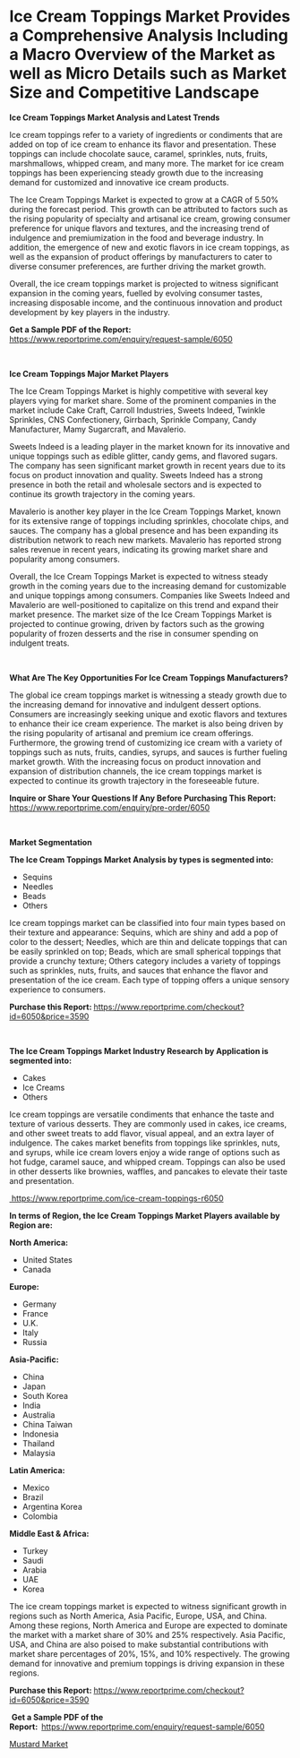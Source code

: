 <p><h1>Ice Cream Toppings Market Provides a Comprehensive Analysis Including a Macro Overview of the Market as well as Micro Details such as Market Size and Competitive Landscape</h1></p><p><strong>Ice Cream Toppings Market Analysis and Latest Trends</strong></p>
<p><p>Ice cream toppings refer to a variety of ingredients or condiments that are added on top of ice cream to enhance its flavor and presentation. These toppings can include chocolate sauce, caramel, sprinkles, nuts, fruits, marshmallows, whipped cream, and many more. The market for ice cream toppings has been experiencing steady growth due to the increasing demand for customized and innovative ice cream products.</p><p>The Ice Cream Toppings Market is expected to grow at a CAGR of 5.50% during the forecast period. This growth can be attributed to factors such as the rising popularity of specialty and artisanal ice cream, growing consumer preference for unique flavors and textures, and the increasing trend of indulgence and premiumization in the food and beverage industry. In addition, the emergence of new and exotic flavors in ice cream toppings, as well as the expansion of product offerings by manufacturers to cater to diverse consumer preferences, are further driving the market growth.</p><p>Overall, the ice cream toppings market is projected to witness significant expansion in the coming years, fuelled by evolving consumer tastes, increasing disposable income, and the continuous innovation and product development by key players in the industry.</p></p>
<p><strong>Get a Sample PDF of the Report:&nbsp;</strong> <a href="https://www.reportprime.com/enquiry/request-sample/6050">https://www.reportprime.com/enquiry/request-sample/6050</a></p>
<p>&nbsp;</p>
<p><strong>Ice Cream Toppings Major Market Players</strong></p>
<p><p>The Ice Cream Toppings Market is highly competitive with several key players vying for market share. Some of the prominent companies in the market include Cake Craft, Carroll Industries, Sweets Indeed, Twinkle Sprinkles, CNS Confectionery, Girrbach, Sprinkle Company, Candy Manufacturer, Mamy Sugarcraft, and Mavalerio.</p><p>Sweets Indeed is a leading player in the market known for its innovative and unique toppings such as edible glitter, candy gems, and flavored sugars. The company has seen significant market growth in recent years due to its focus on product innovation and quality. Sweets Indeed has a strong presence in both the retail and wholesale sectors and is expected to continue its growth trajectory in the coming years.</p><p>Mavalerio is another key player in the Ice Cream Toppings Market, known for its extensive range of toppings including sprinkles, chocolate chips, and sauces. The company has a global presence and has been expanding its distribution network to reach new markets. Mavalerio has reported strong sales revenue in recent years, indicating its growing market share and popularity among consumers.</p><p>Overall, the Ice Cream Toppings Market is expected to witness steady growth in the coming years due to the increasing demand for customizable and unique toppings among consumers. Companies like Sweets Indeed and Mavalerio are well-positioned to capitalize on this trend and expand their market presence. The market size of the Ice Cream Toppings Market is projected to continue growing, driven by factors such as the growing popularity of frozen desserts and the rise in consumer spending on indulgent treats.</p></p>
<p>&nbsp;</p>
<p><strong>What Are The Key Opportunities For Ice Cream Toppings Manufacturers?</strong></p>
<p><p>The global ice cream toppings market is witnessing a steady growth due to the increasing demand for innovative and indulgent dessert options. Consumers are increasingly seeking unique and exotic flavors and textures to enhance their ice cream experience. The market is also being driven by the rising popularity of artisanal and premium ice cream offerings. Furthermore, the growing trend of customizing ice cream with a variety of toppings such as nuts, fruits, candies, syrups, and sauces is further fueling market growth. With the increasing focus on product innovation and expansion of distribution channels, the ice cream toppings market is expected to continue its growth trajectory in the foreseeable future.</p></p>
<p><strong>Inquire or Share Your Questions If Any Before Purchasing This Report:</strong> <a href="https://www.reportprime.com/enquiry/pre-order/6050">https://www.reportprime.com/enquiry/pre-order/6050</a></p>
<p>&nbsp;</p>
<p><strong>Market Segmentation</strong></p>
<p><strong>The Ice Cream Toppings Market Analysis by types is segmented into:</strong></p>
<p><ul><li>Sequins</li><li>Needles</li><li>Beads</li><li>Others</li></ul></p>
<p><p>Ice cream toppings market can be classified into four main types based on their texture and appearance: Sequins, which are shiny and add a pop of color to the dessert; Needles, which are thin and delicate toppings that can be easily sprinkled on top; Beads, which are small spherical toppings that provide a crunchy texture; Others category includes a variety of toppings such as sprinkles, nuts, fruits, and sauces that enhance the flavor and presentation of the ice cream. Each type of topping offers a unique sensory experience to consumers.</p></p>
<p><strong>Purchase this Report:&nbsp;</strong><a href="https://www.reportprime.com/checkout?id=6050&price=3590">https://www.reportprime.com/checkout?id=6050&price=3590</a></p>
<p>&nbsp;</p>
<p><strong>The Ice Cream Toppings Market Industry Research by Application is segmented into:</strong></p>
<p><ul><li>Cakes</li><li>Ice Creams</li><li>Others</li></ul></p>
<p><p>Ice cream toppings are versatile condiments that enhance the taste and texture of various desserts. They are commonly used in cakes, ice creams, and other sweet treats to add flavor, visual appeal, and an extra layer of indulgence. The cakes market benefits from toppings like sprinkles, nuts, and syrups, while ice cream lovers enjoy a wide range of options such as hot fudge, caramel sauce, and whipped cream. Toppings can also be used in other desserts like brownies, waffles, and pancakes to elevate their taste and presentation.</p></p>
<p><a href="https://www.reportprime.com/ice-cream-toppings-r6050">&nbsp;https://www.reportprime.com/ice-cream-toppings-r6050</a></p>
<p><strong>In terms of Region, the Ice Cream Toppings Market Players available by Region are:</strong></p>
<p>
    <p> <strong> North America: </strong>
        <ul>
            <li>United States</li>
            <li>Canada</li>
        </ul>
        </p> 
    <p> <strong> Europe: </strong>
        <ul>
            <li>Germany</li>
            <li>France</li>
            <li>U.K.</li>
            <li>Italy</li>
            <li>Russia</li>
        </ul>
        </p> 
    <p> <strong> Asia-Pacific: </strong>
        <ul>
            <li>China</li>
            <li>Japan</li>
            <li>South Korea</li>
            <li>India</li>
            <li>Australia</li>
            <li>China Taiwan</li>
            <li>Indonesia</li>
            <li>Thailand</li>
            <li>Malaysia</li>
        </ul>
        </p> 
    <p> <strong> Latin America: </strong>
        <ul>
            <li>Mexico</li>
            <li>Brazil</li>
            <li>Argentina Korea</li>
            <li>Colombia</li>
        </ul>
        </p> 
    <p> <strong> Middle East & Africa: </strong>
        <ul>
            <li>Turkey</li>
            <li>Saudi</li>
            <li>Arabia</li>
            <li>UAE</li>
            <li>Korea</li>
        </ul>
    </p>
    </p>
<p><p>The ice cream toppings market is expected to witness significant growth in regions such as North America, Asia Pacific, Europe, USA, and China. Among these regions, North America and Europe are expected to dominate the market with a market share of 30% and 25% respectively. Asia Pacific, USA, and China are also poised to make substantial contributions with market share percentages of 20%, 15%, and 10% respectively. The growing demand for innovative and premium toppings is driving expansion in these regions.</p></p>
<p><strong>Purchase this Report: </strong><a href="https://www.reportprime.com/checkout?id=6050&price=3590">https://www.reportprime.com/checkout?id=6050&price=3590</a></p>
<p>&nbsp;<strong>Get a Sample PDF of the Report:&nbsp;&nbsp;</strong><a href="https://www.reportprime.com/enquiry/request-sample/6050">https://www.reportprime.com/enquiry/request-sample/6050</a></p>
<p><strong></strong></p>
<p><p><a href="https://github.com/BurtonGALEN/Market-Research-Report-List-1/blob/main/mustard-market.md">Mustard Market</a></p></p>